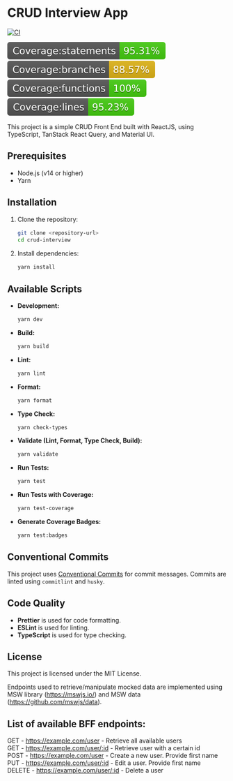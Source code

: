 # CRUD Interview App

[![CI](https://github.com/laurencestokes/crud-interview-ls/actions/workflows/ci.yml/badge.svg)](https://github.com/laurencestokes/crud-interview-ls/actions/workflows/ci.yml)

![Statements](./badges/badge-statements.svg)
![Branches](./badges/badge-branches.svg)
![Functions](./badges/badge-functions.svg)
![Lines](./badges/badge-lines.svg)

This project is a simple CRUD Front End built with ReactJS, using TypeScript, TanStack React Query, and Material UI.

## Prerequisites

- Node.js (v14 or higher)
- Yarn

## Installation

1. Clone the repository:
   ```sh
   git clone <repository-url>
   cd crud-interview
   ```

2. Install dependencies:
   ```sh
   yarn install
   ```

## Available Scripts

- **Development:**
  ```sh
  yarn dev
  ```

- **Build:**
  ```sh
  yarn build
  ```

- **Lint:**
  ```sh
  yarn lint
  ```

- **Format:**
  ```sh
  yarn format
  ```

- **Type Check:**
  ```sh
  yarn check-types
  ```

- **Validate (Lint, Format, Type Check, Build):**
  ```sh
  yarn validate
  ```

- **Run Tests:**
  ```sh
  yarn test
  ```

- **Run Tests with Coverage:**
  ```sh
  yarn test-coverage
  ```

- **Generate Coverage Badges:**
  ```sh
  yarn test:badges
  ```

## Conventional Commits

This project uses [Conventional Commits](https://www.conventionalcommits.org/) for commit messages. Commits are linted using `commitlint` and `husky`.

## Code Quality

- **Prettier** is used for code formatting.
- **ESLint** is used for linting.
- **TypeScript** is used for type checking.

## License

This project is licensed under the MIT License.

Endpoints used to retrieve/manipulate mocked data are implemented using MSW library (https://mswjs.io/) and MSW data (https://github.com/mswjs/data).

## List of available BFF endpoints:

GET - https://example.com/user - Retrieve all available users  
GET - https://example.com/user/:id - Retrieve user with a certain id  
POST - https://example.com/user - Create a new user. Provide first name  
PUT - https://example.com/user/:id - Edit a user. Provide first name  
DELETE - https://example.com/user/:id - Delete a user
